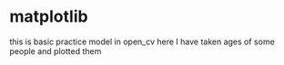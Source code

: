 # matplotlib
this is basic practice model in open_cv
here I have taken ages of some people and plotted them

